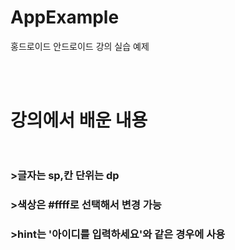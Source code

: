 # AppExample
홍드로이드 안드로이드 강의 실습 예제

<br><br>
# 강의에서 배운 내용 <br><br>
### >글자는 sp,칸 단위는 dp <br>
### >색상은 #ffff로 선택해서 변경 가능<br>
### >hint는 '아이디를 입력하세요'와 같은 경우에 사용<br>
